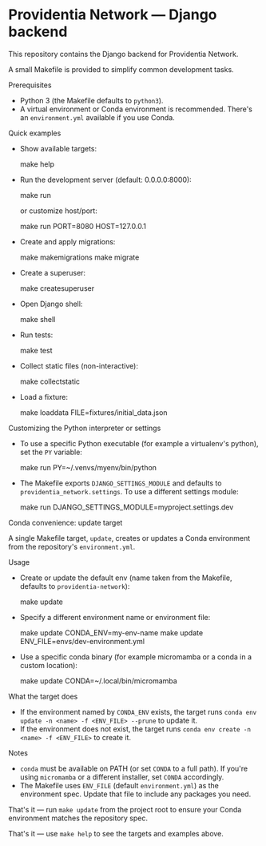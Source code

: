 # Providentia Network — Django backend

This repository contains the Django backend for Providentia Network.

A small Makefile is provided to simplify common development tasks.

Prerequisites
- Python 3 (the Makefile defaults to `python3`).
- A virtual environment or Conda environment is recommended. There's an `environment.yml` available if you use Conda.

Quick examples

- Show available targets:

  make help

- Run the development server (default: 0.0.0.0:8000):

  make run

  or customize host/port:

  make run PORT=8080 HOST=127.0.0.1

- Create and apply migrations:

  make makemigrations
  make migrate

- Create a superuser:

  make createsuperuser

- Open Django shell:

  make shell

- Run tests:

  make test

- Collect static files (non-interactive):

  make collectstatic

- Load a fixture:

  make loaddata FILE=fixtures/initial_data.json

Customizing the Python interpreter or settings
- To use a specific Python executable (for example a virtualenv's python), set the `PY` variable:

  make run PY=~/.venvs/myenv/bin/python

- The Makefile exports `DJANGO_SETTINGS_MODULE` and defaults to `providentia_network.settings`. To use a different settings module:

  make run DJANGO_SETTINGS_MODULE=myproject.settings.dev

Conda convenience: update target

A single Makefile target, `update`, creates or updates a Conda environment from the repository's `environment.yml`.

Usage

- Create or update the default env (name taken from the Makefile, defaults to `providentia-network`):

  make update

- Specify a different environment name or environment file:

  make update CONDA_ENV=my-env-name
  make update ENV_FILE=envs/dev-environment.yml

- Use a specific conda binary (for example micromamba or a conda in a custom location):

  make update CONDA=~/.local/bin/micromamba

What the target does

- If the environment named by `CONDA_ENV` exists, the target runs `conda env update -n <name> -f <ENV_FILE> --prune` to update it.
- If the environment does not exist, the target runs `conda env create -n <name> -f <ENV_FILE>` to create it.

Notes

- `conda` must be available on PATH (or set `CONDA` to a full path). If you're using `micromamba` or a different installer, set `CONDA` accordingly.
- The Makefile uses `ENV_FILE` (default `environment.yml`) as the environment spec. Update that file to include any packages you need.

That's it — run `make update` from the project root to ensure your Conda environment matches the repository spec.

That's it — use `make help` to see the targets and examples above.
